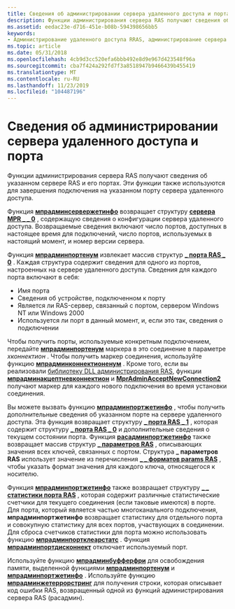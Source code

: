 ```yaml
---
title: Сведения об администрировании сервера удаленного доступа и порта
description: Функции администрирования сервера RAS получают сведения об указанном сервере RAS и его портах. Эти функции также используются для завершения подключения на указанном порту сервера удаленного доступа.
ms.assetid: eedac23e-d716-451e-b08b-594398656bb5
keywords:
- Администрирование удаленного доступа RRAS, администрирование сервера и порта
ms.topic: article
ms.date: 05/31/2018
ms.openlocfilehash: 4cb9d3cc520efa6bbb492e8d9e967d423548f96a
ms.sourcegitcommit: cba7f424a292fd7f3a8518947b9466439b455419
ms.translationtype: MT
ms.contentlocale: ru-RU
ms.lasthandoff: 11/23/2019
ms.locfileid: "104487196"
---
```

# <a name="about-ras-server-and-port-administration"></a>Сведения об администрировании сервера удаленного доступа и порта

Функции администрирования сервера RAS получают сведения об указанном сервере RAS и его портах. Эти функции также используются для завершения подключения на указанном порту сервера удаленного доступа.

Функция [**мпрадминсервержетинфо**](/windows/desktop/api/Mprapi/nf-mprapi-mpradminservergetinfo) возвращает структуру [**сервера MPR \_ \_ 0**](/windows/desktop/api/Mprapi/ns-mprapi-mpr_server_0) , содержащую сведения о конфигурации сервера удаленного доступа. Возвращаемые сведения включают число портов, доступных в настоящее время для подключений, число портов, используемых в настоящий момент, и номер версии сервера.

Функция [**мпрадминпортенум**](/windows/desktop/api/Mprapi/nf-mprapi-mpradminportenum) извлекает массив структур [**\_ порта RAS \_ 0**](/windows/desktop/api/Mprapi/ns-mprapi-ras_port_0) . Каждая структура содержит сведения для одного из портов, настроенных на сервере удаленного доступа. Сведения для каждого порта включают в себя:

-   Имя порта
-   Сведения об устройстве, подключенном к порту
-   Является ли RAS-сервер, связанный с портом, сервером Windows NT или Windows 2000
-   Используется ли порт в данный момент, и, если это так, сведения о подключении

Чтобы получить порты, используемые конкретным подключением, передайте [**мпрадминпортенум**](/windows/desktop/api/Mprapi/nf-mprapi-mpradminportenum) маркера в это соединение в параметре *хконнектион* . Чтобы получить маркер соединения, используйте функцию [**мпрадминконнектионенум**](/windows/desktop/api/Mprapi/nf-mprapi-mpradminconnectionenum) . Кроме того, если вы реализовали [библиотеку DLL администрирования RAS](ras-administration-dll.md), функции [**мпрадминакцептневконнектион**](/windows/desktop/api/Mprapi/nf-mprapi-mpradminacceptnewconnection) и [**MprAdminAcceptNewConnection2**](/windows/desktop/api/Mprapi/nf-mprapi-mpradminacceptnewconnection2) получают маркер для каждого нового подключения во время установки соединения.

Вы можете вызвать функцию [**мпрадминпортжетинфо**](/windows/desktop/api/Mprapi/nf-mprapi-mpradminportgetinfo) , чтобы получить дополнительные сведения об указанном порте на сервере удаленного доступа. Эта функция возвращает структуру [**\_ порта RAS \_ 1**](/windows/desktop/api/Mprapi/ns-mprapi-ras_port_1) , которая содержит структуру [**\_ порта RAS \_ 0**](/windows/desktop/api/Mprapi/ns-mprapi-ras_port_0) и дополнительные сведения о текущем состоянии порта. Функция [**расадминпортжетинфо**](rasadminportgetinfo.md) также возвращает массив структур [**\_ параметров RAS**](ras-parameters-str.md) , описывающих значения всех ключей, связанных с портом. Структура **\_ параметров RAS** использует значение из перечисления [**\_ \_ форматов params RAS**](ras-params-format-str.md) , чтобы указать формат значения для каждого ключа, относящегося к носителю.

Функция [**мпрадминпортжетинфо**](/windows/desktop/api/Mprapi/nf-mprapi-mpradminportgetinfo) также возвращает структуру [**\_ \_ статистики порта RAS**](ras-port-statistics-str.md) , которая содержит различные статистические счетчики для текущего соединения (если таковые имеются) в порте. Для порта, который является частью многоканального подключения, **мпрадминпортжетинфо** возвращает статистику для отдельного порта и совокупную статистику для всех портов, участвующих в соединении. Для сброса счетчиков статистики для порта можно использовать функцию [**мпрадминпортклеарстатс**](/windows/desktop/api/Mprapi/nf-mprapi-mpradminportclearstats) . Функция [**мпрадминпортдисконнект**](/windows/desktop/api/Mprapi/nf-mprapi-mpradminportdisconnect) отключает используемый порт.

Используйте функцию [**мпрадминбуфферфри**](/windows/desktop/api/Mprapi/nf-mprapi-mpradminbufferfree) для освобождения памяти, выделенной функциями [**мпрадминпортенум**](/windows/desktop/api/Mprapi/nf-mprapi-mpradminportenum) и [**мпрадминпортжетинфо**](/windows/desktop/api/Mprapi/nf-mprapi-mpradminportgetinfo) . Используйте функцию [**мпрадминжетеррорстринг**](/windows/desktop/api/Mprapi/nf-mprapi-mpradmingeterrorstring) для получения строки, которая описывает код ошибки RAS, возвращенный одной из функций администрирования сервера RAS (расадмин).

 

 




